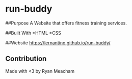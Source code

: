 # run-buddy

##Purpose
A Website that offers fitness training services. 

##Built With 
*HTML 
*CSS

##Website
https://lernantino.github.io/run-buddy/

## Contribution 
Made with <3 by Ryan Meacham
